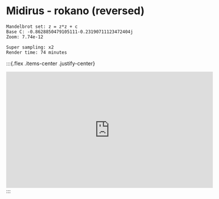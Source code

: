 # Midirus - rokano (reversed)

```
Mandelbrot set: z = z*z + c
Base C: -0.8628850479105111-0.23190711123472404j
Zoom: 7.74e-12

Super sampling: x2
Render time: 74 minutes
```

:::{.flex .items-center .justify-center}
<iframe width="560" height="315" src="https://www.youtube.com/embed/xT0Qd-YKi0Q" title="YouTube video player" frameborder="0" allow="accelerometer; autoplay; clipboard-write; encrypted-media; gyroscope; picture-in-picture" allowfullscreen></iframe>
:::
